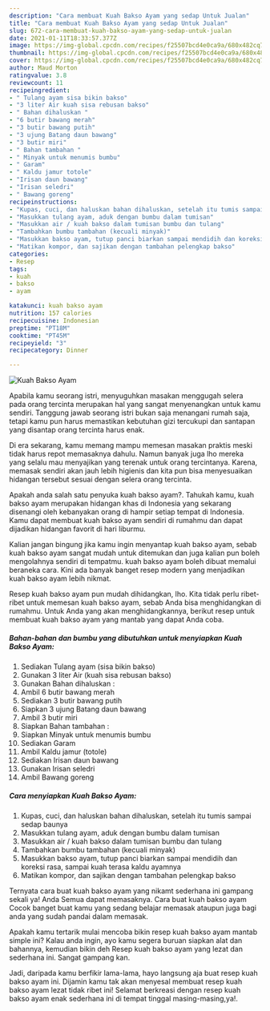```yaml
---
description: "Cara membuat Kuah Bakso Ayam yang sedap Untuk Jualan"
title: "Cara membuat Kuah Bakso Ayam yang sedap Untuk Jualan"
slug: 672-cara-membuat-kuah-bakso-ayam-yang-sedap-untuk-jualan
date: 2021-01-11T18:33:57.377Z
image: https://img-global.cpcdn.com/recipes/f25507bcd4e0ca9a/680x482cq70/kuah-bakso-ayam-foto-resep-utama.jpg
thumbnail: https://img-global.cpcdn.com/recipes/f25507bcd4e0ca9a/680x482cq70/kuah-bakso-ayam-foto-resep-utama.jpg
cover: https://img-global.cpcdn.com/recipes/f25507bcd4e0ca9a/680x482cq70/kuah-bakso-ayam-foto-resep-utama.jpg
author: Maud Morton
ratingvalue: 3.8
reviewcount: 11
recipeingredient:
- " Tulang ayam sisa bikin bakso"
- "3 liter Air kuah sisa rebusan bakso"
- " Bahan dihaluskan "
- "6 butir bawang merah"
- "3 butir bawang putih"
- "3 ujung Batang daun bawang"
- "3 butir miri"
- " Bahan tambahan "
- " Minyak untuk menumis bumbu"
- " Garam"
- " Kaldu jamur totole"
- "Irisan daun bawang"
- "Irisan seledri"
- " Bawang goreng"
recipeinstructions:
- "Kupas, cuci, dan haluskan bahan dihaluskan, setelah itu tumis sampai sedap baunya"
- "Masukkan tulang ayam, aduk dengan bumbu dalam tumisan"
- "Masukkan air / kuah bakso dalam tumisan bumbu dan tulang"
- "Tambahkan bumbu tambahan (kecuali minyak)"
- "Masukkan bakso ayam, tutup panci biarkan sampai mendidih dan koreksi rasa, sampai kuah terasa kaldu ayamnya"
- "Matikan kompor, dan sajikan dengan tambahan pelengkap bakso"
categories:
- Resep
tags:
- kuah
- bakso
- ayam

katakunci: kuah bakso ayam 
nutrition: 157 calories
recipecuisine: Indonesian
preptime: "PT18M"
cooktime: "PT45M"
recipeyield: "3"
recipecategory: Dinner

---
```



![Kuah Bakso Ayam](https://img-global.cpcdn.com/recipes/f25507bcd4e0ca9a/680x482cq70/kuah-bakso-ayam-foto-resep-utama.jpg)

Apabila kamu seorang istri, menyuguhkan masakan menggugah selera pada orang tercinta merupakan hal yang sangat menyenangkan untuk kamu sendiri. Tanggung jawab seorang istri bukan saja menangani rumah saja, tetapi kamu pun harus memastikan kebutuhan gizi tercukupi dan santapan yang disantap orang tercinta harus enak.

Di era  sekarang, kamu memang mampu memesan masakan praktis meski tidak harus repot memasaknya dahulu. Namun banyak juga lho mereka yang selalu mau menyajikan yang terenak untuk orang tercintanya. Karena, memasak sendiri akan jauh lebih higienis dan kita pun bisa menyesuaikan hidangan tersebut sesuai dengan selera orang tercinta. 



Apakah anda salah satu penyuka kuah bakso ayam?. Tahukah kamu, kuah bakso ayam merupakan hidangan khas di Indonesia yang sekarang disenangi oleh kebanyakan orang di hampir setiap tempat di Indonesia. Kamu dapat membuat kuah bakso ayam sendiri di rumahmu dan dapat dijadikan hidangan favorit di hari liburmu.

Kalian jangan bingung jika kamu ingin menyantap kuah bakso ayam, sebab kuah bakso ayam sangat mudah untuk ditemukan dan juga kalian pun boleh mengolahnya sendiri di tempatmu. kuah bakso ayam boleh dibuat memalui beraneka cara. Kini ada banyak banget resep modern yang menjadikan kuah bakso ayam lebih nikmat.

Resep kuah bakso ayam pun mudah dihidangkan, lho. Kita tidak perlu ribet-ribet untuk memesan kuah bakso ayam, sebab Anda bisa menghidangkan di rumahmu. Untuk Anda yang akan menghidangkannya, berikut resep untuk membuat kuah bakso ayam yang mantab yang dapat Anda coba.

<!--inarticleads1-->

##### Bahan-bahan dan bumbu yang dibutuhkan untuk menyiapkan Kuah Bakso Ayam:

1. Sediakan  Tulang ayam (sisa bikin bakso)
1. Gunakan 3 liter Air (kuah sisa rebusan bakso)
1. Gunakan  Bahan dihaluskan :
1. Ambil 6 butir bawang merah
1. Sediakan 3 butir bawang putih
1. Siapkan 3 ujung Batang daun bawang
1. Ambil 3 butir miri
1. Siapkan  Bahan tambahan :
1. Siapkan  Minyak untuk menumis bumbu
1. Sediakan  Garam
1. Ambil  Kaldu jamur (totole)
1. Sediakan Irisan daun bawang
1. Gunakan Irisan seledri
1. Ambil  Bawang goreng




<!--inarticleads2-->

##### Cara menyiapkan Kuah Bakso Ayam:

1. Kupas, cuci, dan haluskan bahan dihaluskan, setelah itu tumis sampai sedap baunya
1. Masukkan tulang ayam, aduk dengan bumbu dalam tumisan
1. Masukkan air / kuah bakso dalam tumisan bumbu dan tulang
1. Tambahkan bumbu tambahan (kecuali minyak)
1. Masukkan bakso ayam, tutup panci biarkan sampai mendidih dan koreksi rasa, sampai kuah terasa kaldu ayamnya
1. Matikan kompor, dan sajikan dengan tambahan pelengkap bakso




Ternyata cara buat kuah bakso ayam yang nikamt sederhana ini gampang sekali ya! Anda Semua dapat memasaknya. Cara buat kuah bakso ayam Cocok banget buat kamu yang sedang belajar memasak ataupun juga bagi anda yang sudah pandai dalam memasak.

Apakah kamu tertarik mulai mencoba bikin resep kuah bakso ayam mantab simple ini? Kalau anda ingin, ayo kamu segera buruan siapkan alat dan bahannya, kemudian bikin deh Resep kuah bakso ayam yang lezat dan sederhana ini. Sangat gampang kan. 

Jadi, daripada kamu berfikir lama-lama, hayo langsung aja buat resep kuah bakso ayam ini. Dijamin kamu tak akan menyesal membuat resep kuah bakso ayam lezat tidak ribet ini! Selamat berkreasi dengan resep kuah bakso ayam enak sederhana ini di tempat tinggal masing-masing,ya!.

